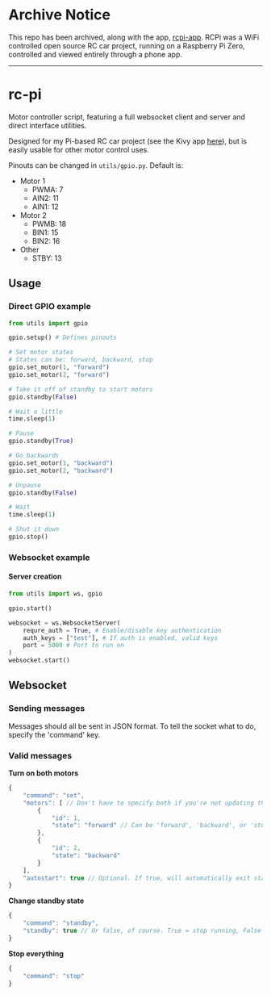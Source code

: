 # Archive Notice
This repo has been archived, along with the app, [rcpi-app](https://github.com/humeman/rcpi-app). RCPi was a WiFi controlled open source RC car project, running on a Raspberry Pi Zero, controlled and viewed entirely through a phone app.

---

# rc-pi
Motor controller script, featuring a full websocket client and server and direct interface utilities. 

Designed for my Pi-based RC car project (see the Kivy app [here](https://github.com/humeman/rcpi-app)), but is easily usable for other motor control uses.

Pinouts can be changed in `utils/gpio.py`. Default is:
* Motor 1
    * PWMA: 7
    * AIN2: 11
    * AIN1: 12
* Motor 2
    * PWMB: 18
    * BIN1: 15
    * BIN2: 16
* Other
    * STBY: 13

## Usage
### Direct GPIO example
```py
from utils import gpio

gpio.setup() # Defines pinouts

# Set motor states
# States can be: forward, backward, stop
gpio.set_motor(1, "forward")
gpio.set_motor(2, "forward")

# Take it off of standby to start motors
gpio.standby(False)

# Wait a little
time.sleep(1)

# Pause
gpio.standby(True)

# Go backwards
gpio.set_motor(1, "backward")
gpio.set_motor(2, "backward")

# Unpause
gpio.standby(False)

# Wait
time.sleep(1)

# Shut it down
gpio.stop()
```

### Websocket example
#### Server creation
```py
from utils import ws, gpio

gpio.start()

websocket = ws.WebsocketServer(
    requre_auth = True, # Enable/disable key authentication
    auth_keys = ["test"], # If auth is enabled, valid keys
    port = 5000 # Port to run on
)
websocket.start()
```

## Websocket

### Sending messages

Messages should all be sent in JSON format.
To tell the socket what to do, specify the 'command' key.

### Valid messages
**Turn on both motors**
```js
{
    "command": "set",
    "motors": [ // Don't have to specify both if you're not updating the state of the other.
        {
            "id": 1,
            "state": "forward" // Can be 'forward', 'backward', or 'stop'
        },
        {
            "id": 2,
            "state": "backward"
        }
    ],
    "autostart": true // Optional. If true, will automatically exit standby state.
}
```

**Change standby state**
```js
{
    "command": "standby",
    "standby": true // Or false, of course. True = stop running, False = begin running
}
```

**Stop everything**
```js
{
    "command": "stop"
}
```
